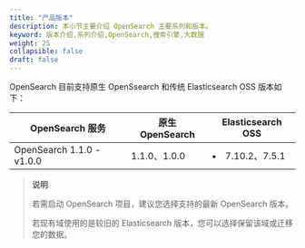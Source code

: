 ```yaml
---
title: "产品版本"
description: 本小节主要介绍 OpenSearch 主要系列和版本。 
keyword: 版本介绍,系列介绍,OpenSearch,搜索引擎,大数据
weight: 25
collapsible: false
draft: false
---
```



OpenSearch 目前支持原生 OpenSsearch 和传统 Elasticsearch OSS 版本如下：

| OpenSearch 服务               | 原生 OpenSearch | Elasticsearch OSS |
| -------------------------------------- | ------------- | -------- |
| OpenSearch 1.1.0 - v1.0.0          | 1.1.0、1.0.0        | <li>7.10.2、7.5.1 |

> **说明**
> 
> 若需启动 OpenSearch 项目，建议您选择支持的最新 OpenSearch 版本。
> 
> 若现有域使用的是较旧的 Elasticsearch 版本，您可以选择保留该域或迁移您的数据。
